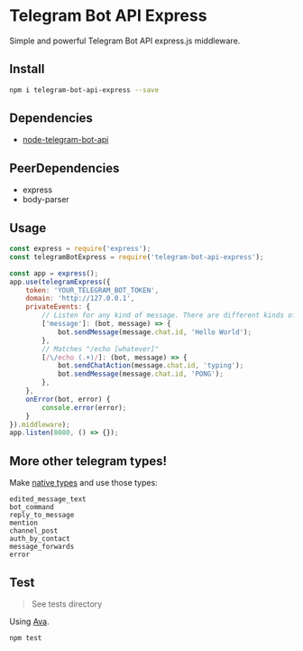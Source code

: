 # Telegram Bot API Express

Simple and powerful Telegram Bot API express.js middleware.

## Install

```bash
npm i telegram-bot-api-express --save
```

## Dependencies
- [node-telegram-bot-api](https://github.com/yagop/node-telegram-bot-api)

## PeerDependencies
- express
- body-parser

## Usage

```javascript
const express = require('express');
const telegramBotExpress = require('telegram-bot-api-express');

const app = express();
app.use(telegramExpress({
    token: 'YOUR_TELEGRAM_BOT_TOKEN',
    domain: 'http://127.0.0.1',
    privateEvents: {
        // Listen for any kind of message. There are different kinds of messages.
        ['message']: (bot, message) => {
            bot.sendMessage(message.chat.id, 'Hello World');
        },
        // Matches "/echo [whatever]"
        [/\/echo (.+)/]: (bot, message) => {
            bot.sendChatAction(message.chat.id, 'typing');
            bot.sendMessage(message.chat.id, 'PONG');
        },
    },
    onError(bot, error) {
        console.error(error);
    }
}).middleware);
app.listen(8080, () => {});
```

## More other telegram types!
Make [native types](https://core.telegram.org/bots/api) and use those types: 

```
edited_message_text
bot_command
reply_to_message
mention
channel_post
auth_by_contact
message_forwards
error
```

## Test
> See tests directory

Using [Ava](https://github.com/avajs/ava). 

```bash
npm test
```
